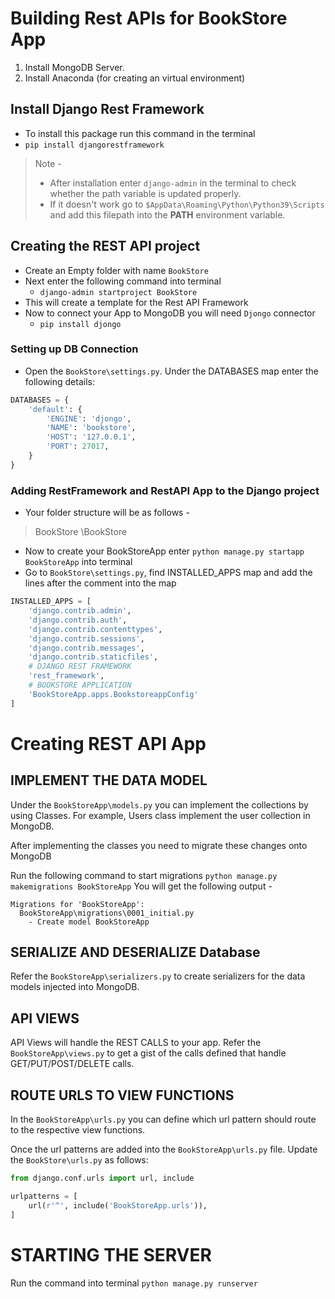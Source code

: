 # Building Rest APIs for BookStore App
1. Install MongoDB Server.
2. Install Anaconda (for creating an virtual environment)

## Install Django Rest Framework
* To install this package run this command in the terminal
* `pip install djangorestframework`
> Note -
>  * After installation enter `django-admin` in the terminal to check whether the path variable is updated properly.
>  * If it doesn't work go to `$AppData\Roaming\Python\Python39\Scripts` and add this filepath into the **PATH** environment variable.

## Creating the REST API project
* Create an Empty folder with name `BookStore`
* Next enter the following command into terminal
  - `django-admin startproject BookStore`
* This will create a template for the Rest API Framework
* Now to connect your App to MongoDB you will need `Djongo` connector
  - `pip install djongo`

### Setting up DB Connection
* Open the `BookStore\settings.py`. Under the DATABASES map enter the following details:
```Python
DATABASES = {
    'default': {
        'ENGINE': 'djongo',
        'NAME': 'bookstore',
        'HOST': '127.0.0.1',
        'PORT': 27017,
    }
}
```

### Adding RestFramework and RestAPI App to the Django project
* Your folder structure will be as follows -
> BookStore
> \BookStore

* Now to create your BookStoreApp enter
`python manage.py startapp BookStoreApp` into terminal
* Go to `BookStore\settings.py`, find INSTALLED_APPS map and add the lines after the comment into the map
```Python
INSTALLED_APPS = [
    'django.contrib.admin',
    'django.contrib.auth',
    'django.contrib.contenttypes',
    'django.contrib.sessions',
    'django.contrib.messages',
    'django.contrib.staticfiles',
    # DJANGO REST FRAMEWORK
    'rest_framework',
    # BOOKSTORE APPLICATION
    'BookStoreApp.apps.BookstoreappConfig'
]
```

# Creating REST API App

## IMPLEMENT THE DATA MODEL

Under the `BookStoreApp\models.py` you can implement the collections by using Classes. For example, Users class implement the user collection in MongoDB.

After implementing the classes you need to migrate these changes onto MongoDB

Run the following command to start migrations
`python manage.py makemigrations BookStoreApp`
You will get the following output -
```Text
Migrations for 'BookStoreApp':
  BookStoreApp\migrations\0001_initial.py
    - Create model BookStoreApp
```

## SERIALIZE AND DESERIALIZE Database

Refer the `BookStoreApp\serializers.py` to create serializers for the data models injected into MongoDB.

## API VIEWS

API Views will handle the REST CALLS to your app. Refer the `BookStoreApp\views.py` to get a gist of the calls defined that handle GET/PUT/POST/DELETE calls.

## ROUTE URLS TO VIEW FUNCTIONS

In the `BookStoreApp\urls.py` you can define which url pattern should route to the respective view functions.

Once the url patterns are added into the `BookStoreApp\urls.py` file. Update the `BookStore\urls.py` as follows:
```python
from django.conf.urls import url, include

urlpatterns = [
    url(r'^', include('BookStoreApp.urls')),
]
```

# STARTING THE SERVER

Run the command into terminal
`python manage.py runserver`
